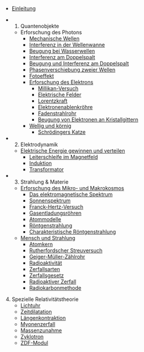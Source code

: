 * [Einleitung](README.md)
* 1. Quantenobjekte
  * Erforschung des Photons
	  * [Mechanische Wellen](wellen.md)
	  * [Interferenz in der Wellenwanne](interferenz-in-der-wellenwanne.md)
	  * [Beugung bei Wasserwellen](beugung-bei-wasserwellen.md)
	  * [Interferenz am Doppelspalt](interferenz-am-doppelspalt.md)
	  * [Beugung und Interferenz am Doppelspalt](interferenz.md)
	  * [Phasenverschiebung zweier Wellen](phasenverschiebung-zweier-wellen.md)
	  * [Fotoeffekt](fotoeffekt.md)
	* [Erforschung des Elektrons](erforschung-des-elektrons.md)
	  * [Millikan-Versuch](erforschung-des-elektrons/millikan-versuch.md)
	  * [Elektrische Felder](elektrische-felder.md)
	  * [Lorentzkraft](lorentzkraft.md)
	  * [Elektronenablenkröhre](elektronenablenkrohre.md)
	  * [Fadenstrahlrohr](fadenstrahlrohr.md)
	  * [Beugung von Elektronen an Kristallgittern](beugung-von-elektronen-an-kristallgittern.md)
	* [Wellig und körnig](wellig-und-kornig.md)
	  * [Schrödingers Katze](schrodingers-katze.md)



* 2. Elektrodynamik
	* [Elektrische Energie gewinnen und verteilen](elektrische-energie-gewinnen-und-verteilen.md)
	  * [Leiterschleife im Magnetfeld](elektrische-energie-gewinnen-und-verteilen/leiterschleife-im-magnetfeld.md)
	  * [Induktion](chapter1.md)
	  * [Transformator](elektrische-energie-gewinnen-und-verteilen/transformator.md)

* 3. Strahlung & Materie

	* [Erforschung des Mikro- und Makrokosmos](3-strahlung-and-materie/erforschung-des-mikro-und-makrokosmos.md)
		* [Das elektromagnetische Spektrum](3-strahlung-and-materie/erforschung-des-mikro-und-makrokosmos/das-elektromagnetische-spektrum.md)
		* [Sonnenspektrum](3-strahlung-and-materie/erforschung-des-mikro-und-makrokosmos/sonnenspektrum.md)
		* [Franck-Hertz-Versuch](3-strahlung-and-materie/erforschung-des-mikro-und-makrokosmos/franck-hertz-versuch.md)
		* [Gasentladungsröhren](3-strahlung-and-materie/erforschung-des-mikro-und-makrokosmos/gasentladungsrohren.md)
		* [Atommodelle](3-strahlung-and-materie/atommodelle.md)
		* [Röntgenstrahlung](3-strahlung-and-materie/erforschung-des-mikro-und-makrokosmos/rontgenstrahlung.md)
		* [Charakteristische Röntgenstrahlung](3-strahlung-and-materie/erforschung-des-mikro-und-makrokosmos/charakteristische-rontgenstrahlung.md)
	* [Mensch und Strahlung](3-strahlung-and-materie/mensch-und-strahlung.md)
		* [Atomkern](3-strahlung-and-materie/mensch-und-strahlung/atomkern.md)
		* [Rutherfordscher Streuversuch](3-strahlung-and-materie/rutherfordscher-streuversuch.md)
		* [Geiger-Müller-Zählrohr](3-strahlung-and-materie/mensch-und-strahlung/geiger-muller-zahlrohr.md)
		* [Radioaktivität](3-strahlung-and-materie/mensch-und-strahlung/radioaktivitat.md)
		* [Zerfallsarten](3-strahlung-and-materie/zerfallsarten.md)
		* [Zerfallsgesetz](3-strahlung-and-materie/zerfallsgesetz.md)
		* [Radioaktiver Zerfall](3-strahlung-and-materie/mensch-und-strahlung/radioaktiver-zerfall.md)
		* [Radiokarbonmethode](3-strahlung-and-materie/mensch-und-strahlung/radiokarbonmethode.md)

4. Spezielle Relativitätstheorie
	* [Lichtuhr](4-spezielle-relativitatstheorie/lichtuhr.md)
	* [Zeitdilatation](4-spezielle-relativitatstheorie/zeitdilatation.md)
	* [Längenkontraktion](4-spezielle-relativitatstheorie/langenkontraktion.md)
	* [Myonenzerfall](4-spezielle-relativitatstheorie/myonenzerfall.md)
	* [Massenzunahme](4-spezielle-relativitatstheorie/massenzunahme.md)
	* [Zyklotron](4-spezielle-relativitatstheorie/zyklotron.md)
	* [ZDF-Modul](4-spezielle-relativitatstheorie/zdf-modul.md)
